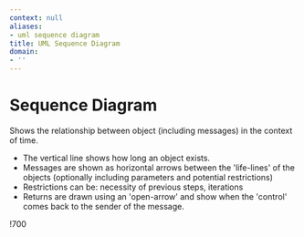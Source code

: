 ```yaml
---
context: null
aliases:
- uml sequence diagram
title: UML Sequence Diagram
domain:
- ''
---
```


# Sequence Diagram

Shows the relationship between object (including messages) in the context of time.
- The vertical line shows how long an object exists.
- Messages are shown as horizontal arrows between the 'life-lines' of the objects (optionally including parameters and potential restrictions)
- Restrictions can be: necessity of previous steps, iterations
- Returns are drawn using an 'open-arrow' and show when the 'control' comes back to the sender of the message.

!700
